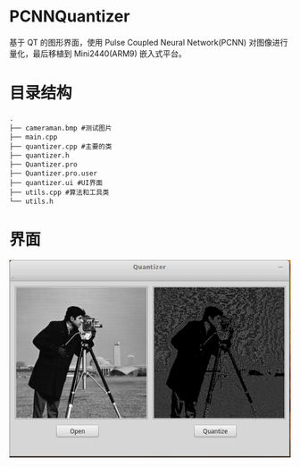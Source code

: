 # PCNNQuantizer
基于 QT 的图形界面，使用 Pulse Coupled Neural Network(PCNN) 对图像进行量化，最后移植到 Mini2440(ARM9) 嵌入式平台。

# 目录结构

```
.
├── cameraman.bmp #测试图片
├── main.cpp 
├── quantizer.cpp #主要的类
├── quantizer.h
├── Quantizer.pro
├── Quantizer.pro.user
├── quantizer.ui #UI界面
├── utils.cpp #算法和工具类
└── utils.h
```

# 界面

![](./quantizer.png)